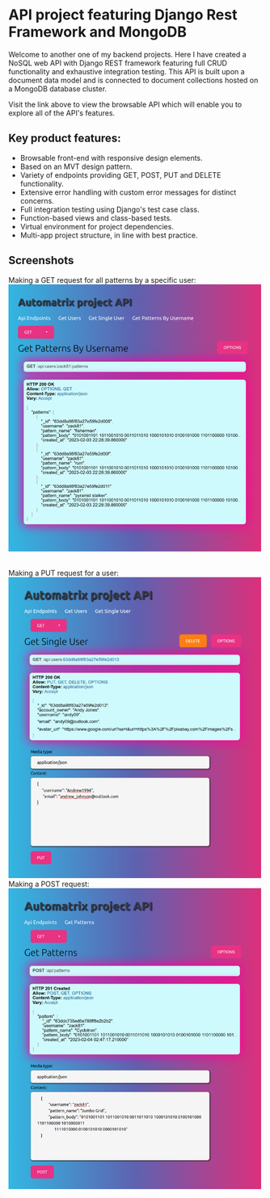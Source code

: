 # API project featuring Django Rest Framework and MongoDB

Welcome to another one of my backend projects. Here I have created a NoSQL web API with Django REST framework featuring full CRUD functionality and exhaustive integration testing. This API is built upon a document data model and is connected to document collections hosted on a MongoDB database cluster.

Visit the link above to view the browsable API which will enable you to explore all of the API's features.


## Key product features:
- Browsable front-end with responsive design elements.
- Based on an MVT design pattern.
- Variety of endpoints providing GET, POST, PUT and DELETE functionality.
- Extensive error handling with custom error messages for distinct concerns.
- Full integration testing using Django's test case class.
- Function-based views and class-based tests.
- Virtual environment for project dependencies.
- Multi-app project structure, in line with best practice.


## Screenshots
Making a GET request for all patterns by a specific user:
<br>
<img width="500" src="api_view3_iPad_Air.png">

<br>
Making a PUT request for a user:
<br>
<img width="500" src="api_view2_iPhone_SE.png">

<br>
Making a POST request:
<br>
<img width="500" src="api_view1_Surface_Pro_7.png">